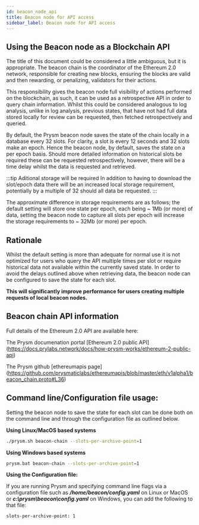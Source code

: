 ```yaml
---
id: beacon_node_api
title: Beacon node for API access
sidebar_label: Beacon node for API access
---
```


## Using the Beacon node as a Blockchain API

The title of this document could be considered a little ambiguous, but it is appropriate. The beacon chain is the coordinator of the Ethereum 2.0 network, responsible for creating new blocks, ensuring the blocks are valid and then rewarding, or penalizing, validators for their actions. 

This responsibility gives the beacon node full visibility of actions performed on the blockchain, as such, it can be used as a retrospective API in order to query chain information.  Whilst this could be considered analogous to log analysis, unlike in log analysis, previous states, that have not had full data stored locally for review can be requested, then fetched retrospectively and queried.

By default, the Prysm beacon node saves the state of the chain locally in a database every 32 slots. For clarity, a slot is every 12 seconds and 32 slots make an epoch. Hence the beacon node, by default, saves the state on a per epoch basis. Should more detailed information on historical slots be required these can be requested retrospectively, however, there will be a time delay whilst the data is requested and retrieved. 

:::tip Aditional storage will be required
In addition to having to download the slot/epoch data there will be an increased local storage requirement, potentially by a multiple of 32 should all data be requested. 
:::


The approximate difference in storage requirements are as follows; the default setting will store one state per epoch, each being ~ 1Mb (or more) of data, setting the beacon node to capture all slots per epoch will increase the storage requirements to ~ 32Mb (or more) per epoch. 

## Rationale

Whilst the default setting is more than adequate for normal use it is not optimized for users who query the API multiple times per slot or require historical data not available within the currently saved state. In order to avoid the delays outlined above when retrieving data, the beacon node can be configured to save the state for each slot. 

**This will significantly improve performance for users creating multiple requests of local beacon nodes.**  

## Beacon chain API information  

Full details of the Ethereum 2.0 API are available here: 

The Prysm documenation portal [Ethereum 2.0 public API] (https://docs.prylabs.network/docs/how-prysm-works/ethereum-2-public-api)

The Prysm github [ethereumapis page] (https://github.com/prysmaticlabs/ethereumapis/blob/master/eth/v1alpha1/beacon_chain.proto#L36) 

## Command line/Configuration file usage:

Setting the beacon node to save the state for each slot can be done both on the command line and through the configuration file as outlined below.  


**Using Linux/MacOS based systems**

```sh
./prysm.sh beacon-chain --slots-per-archive-point=1 
```

**Using Windows based systems**

```sh
prysm.bat beacon-chain --slots-per-archive-point=1
```
**Using the Configuration file:**

If you are running Prysm and specifying command line flags via a configuration file such as ***/home/beacon/config.yaml*** on Linux or MacOS or ***c:\prysm\beacon\config.yaml*** on Windows, you can add the following to that file:



```sh
slots-per-archive-point: 1 
```


